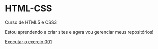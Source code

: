 # HTML-CSS
 Curso de HTML5 e CSS3

Estou aprendendo a criar sites e agora vou gerenciar meus repositórios!

<a href="https://willsson10.github.io/HTML-CSS/Exercicios/ex001/index.html">Executar o exercio 001</a>